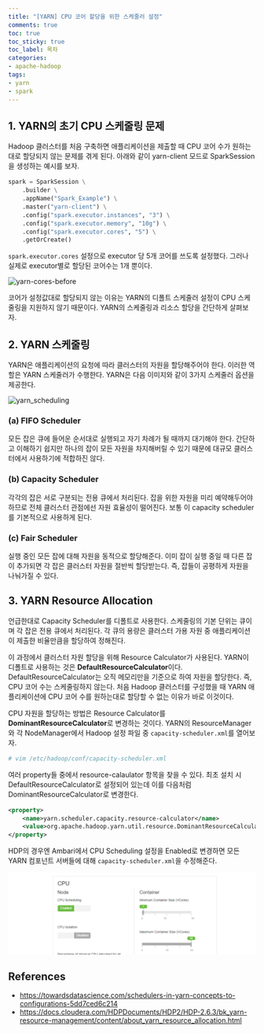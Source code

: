 ```yaml
---
title: "[YARN] CPU 코어 할당을 위한 스케줄러 설정"
comments: true
toc: true
toc_sticky: true
toc_label: 목차
categories:
- apache-hadoop
tags:
- yarn
- spark
---
```


## 1. YARN의 초기 CPU 스케줄링 문제
Hadoop 클러스터를 처음 구축하면 애플리케이션을 제출할 때 CPU 코어 수가 원하는대로 할당되지 않는 문제를 겪게 된다.
아래와 같이 yarn-client 모드로 SparkSession을 생성하는 예시를 보자.

```python
spark = SparkSession \
	.builder \
	.appName("Spark_Example") \
	.master("yarn-client") \
	.config("spark.executor.instances", "3") \
	.config("spark.executor.memory", "10g") \
	.config("spark.executor.cores", "5") \
	.getOrCreate()
```

```spark.executor.cores``` 설정으로 executor 당 5개 코어를 쓰도록 설정했다.
그러나 실제로 executor별로 할당된 코어수는 1개 뿐이다.

![yarn-cores-before](https://raw.githubusercontent.com/dhkdn9192/dhkdn9192.github.io/master/assets/images/posts/2020/09/22/2020-09-22-yarn-cores-before.jpeg)

코어가 설정값대로 할당되지 않는 이유는 YARN의 디폴트 스케줄러 설정이 CPU 스케줄링을 지원하지 않기 때문이다.
YARN의 스케줄링과 리소스 할당을 간단하게 살펴보자.


## 2. YARN 스케줄링
YARN은 애플리케이션의 요청에 따라 클러스터의 자원을 할당해주어야 한다.
이러한 역할은 YARN 스케줄러가 수행한다.
YARN은 다음 이미지와 같이 3가지 스케줄러 옵션을 제공한다.

![yarn_scheduling](https://raw.githubusercontent.com/dhkdn9192/dhkdn9192.github.io/master/assets/images/posts/2020/09/22/2020-09-22-yarn-scheduling.png)

### (a) FIFO Scheduler
모든 잡은 큐에 들어운 순서대로 실행되고 자기 차례가 될 때까지 대기해야 한다.
간단하고 이해하기 쉽지만 하나의 잡이 모든 자원을 차지해버릴 수 있기 때문에 
대규모 클러스터에서 사용하기에 적합하진 않다.

### (b) Capacity Scheduler
각각의 잡은 서로 구분되는 전용 큐에서 처리된다.
잡을 위한 자원을 미리 예약해두어야 하므로 전체 클러스터 관점에선 자원 효율성이 떨어진다.
보통 이 capacity scheduler를 기본적으로 사용하게 된다.

### (c) Fair Scheduler
실행 중인 모든 잡에 대해 자원을 동적으로 할당해준다.
이미 잡이 실행 중일 때 다른 잡이 추가되면 각 잡은 클러스터 자원을 절반씩 할당받는다.
즉, 잡들이 공평하게 자원을 나눠가질 수 있다.


## 3. YARN Resource Allocation
언급한대로 Capacity Scheduler를 디폴트로 사용한다.
스케줄링의 기본 단위는 큐이며 각 잡은 전용 큐에서 처리된다.
각 큐의 용량은 클러스터 가용 자원 중 애플리케이션이 제출한 비율만큼을 할당하여 정해진다.

이 과정에서 클러스터 자원 할당을 위해 Resource Calculator가 사용된다.
YARN이 디폴트로 사용하는 것은 **DefaultResourceCalculator**이다.
DefaultResourceCalculator는 오직 메모리만을 기준으로 하여 자원을 할당한다.
즉, CPU 코어 수는 스케줄링하지 않는다.
처음 Hadoop 클러스터를 구성했을 때 YARN 애플리케이션에 CPU 코어 수를 원하는대로 할당할 수 없는 이유가 바로 이것이다.

CPU 자원을 할당하는 방법은 Resource Calculator를 **DominantResourceCalculator**로 변경하는 것이다.
YARN의 ResourceManager와 각 NodeManager에서 Hadoop 설정 파일 중 ```capacity-scheduler.xml```를 열어보자.

```bash
# vim /etc/hadoop/conf/capacity-scheduler.xml
```

여러 property들 중에서 resource-calaulator 항목을 찾을 수 있다.
최초 설치 시 DefaultResourceCalculator로 설정되어 있는데 이를 다음처럼 DominantResourceCalculator로 변경한다.

```xml
<property>
	<name>yarn.scheduler.capacity.resource-calculator</name>
	<value>org.apache.hadoop.yarn.util.resource.DominantResourceCalculator</value>
</property>
```

HDP의 경우엔 Ambari에서 CPU Scheduling 설정을 Enabled로 변경하면 모든 YARN 컴포넌트 서버들에 대해 ```capacity-scheduler.xml```을 수정해준다.

![yarn_cpu_scheduling_config](https://raw.githubusercontent.com/dhkdn9192/dhkdn9192.github.io/master/assets/images/posts/2020/09/22/2020-09-22-yarn-cpu-scheduling-config.jpeg)


## References
- https://towardsdatascience.com/schedulers-in-yarn-concepts-to-configurations-5dd7ced6c214
- https://docs.cloudera.com/HDPDocuments/HDP2/HDP-2.6.3/bk_yarn-resource-management/content/about_yarn_resource_allocation.html
